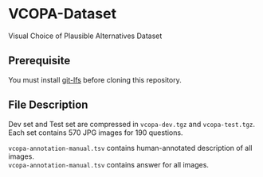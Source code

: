# VCOPA-Dataset
Visual Choice of Plausible Alternatives Dataset

## Prerequisite ##
You must install [git-lfs](https://github.com/git-lfs/git-lfs/wiki/Installation) before cloning this repository.

## File Description ##  
Dev set and Test set are compressed in `vcopa-dev.tgz` and `vcopa-test.tgz`.  
Each set contains 570 JPG images for 190 questions.

`vcopa-annotation-manual.tsv` contains human-annotated description of all images.  
`vcopa-annotation-manual.tsv` contains answer for all images.  
